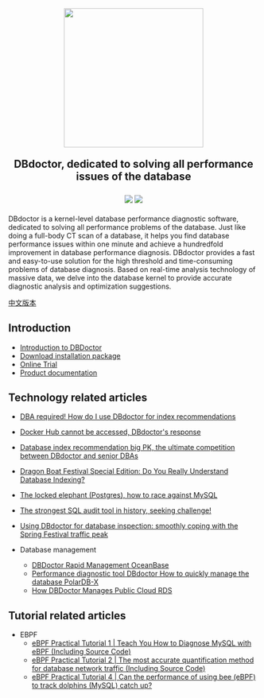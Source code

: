 <h2 align="center">

  <img width="280" src="https://50001070.s21i.jzaliusr.com/4/ABUIABAEGAAg1fLrtQYokKnlhQMwqgI4PQ.png" >
    <p> DBdoctor, dedicated to solving all performance issues of the database </p>

  <div align="center">
    <a>
        <img src="https://img.shields.io/badge/author-DBdoctor-DAS.svg">
    </a>
    <a>
        <img src="https://img.shields.io/github/license/DBdoctor-DAS/DBdoctor.svg">
    </a>
  </div>
</h2>
DBdoctor is a kernel-level database performance diagnostic software, dedicated to solving all performance problems of the database.
Just like doing a full-body CT scan of a database, it helps you find database performance issues within one minute and achieve a hundredfold improvement in database performance diagnosis.
DBdoctor provides a fast and easy-to-use solution for the high threshold and time-consuming problems of database diagnosis.
Based on real-time analysis technology of massive data, we delve into the database kernel to provide accurate diagnostic analysis and optimization suggestions.

[中文版本](./README.CN.md)

## Introduction

- [Introduction to DBDoctor](https://github.com/DBdoctor-DAS/DBdoctor/blob/main/articles/dbdoctor-introduce.md)
- [Download installation package](https://www.dbdoctor.cn/h-col-133.html)
- [Online Trial](https://demo.dbdoctor.cn/)
- [Product documentation](https://demo.dbdoctor.cn/modules/dbDoctor/mdPreview/index.html?readme=help#/)

## Technology related articles
- [DBA required! How do I use DBdoctor for index recommendations](https://github.com/DBdoctor-DAS/DBdoctor/blob/main/articles/HowDoIUseDbdoctorForIndexRecommendations.md)
- [Docker Hub cannot be accessed, DBdoctor's response](https://github.com/DBdoctor-DAS/DBdoctor/blob/main/articles/DockerhubCannotBeAccessed.md)
- [Database index recommendation big PK, the ultimate competition between DBdoctor and senior DBAs](https://github.com/DBdoctor-DAS/DBdoctor/blob/main/articles/DatabaseIndexRecommendedLargePk.md)
- [Dragon Boat Festival Special Edition: Do You Really Understand Database Indexing?](https://github.com/DBdoctor-DAS/DBdoctor/blob/main/articles/DoYouReallyKnowAnythingAboutDatabaseIndexing.md)

- [The locked elephant (Postgres), how to race against MySQL](https://github.com/DBdoctor-DAS/DBdoctor/blob/main/articles/TheChainedElephant.md)
- [The strongest SQL audit tool in history, seeking challenge!](https://github.com/DBdoctor-DAS/DBdoctor/blob/main/articles/TheMostPowerfulSqlAuditToolEver.md)

- [Using DBdoctor for database inspection: smoothly coping with the Spring Festival traffic peak](https://github.com/DBdoctor-DAS/DBdoctor/blob/main/articles/CopeWithTheSpringFestivalTrafficPeak.md)

- Database management
  - [DBDoctor Rapid Management OceanBase](https://github.com/DBdoctor-DAS/DBdoctor/blob/main/articles/DbdoctorQuicklyManagesOceanbase.md)
  - [Performance diagnostic tool DBdoctor How to quickly manage the database PolarDB-X](https://github.com/DBdoctor-DAS/DBdoctor/blob/main/articles/DbdoctorQuicklyManagesPolardb-x.md)
  - [How DBDoctor Manages Public Cloud RDS](https://github.com/DBdoctor-DAS/DBdoctor/blob/main/articles/HowDoesDbdoctorManagePublicCloudRds.md)



## Tutorial related articles

- EBPF
  - [eBPF Practical Tutorial 1 | Teach You How to Diagnose MySQL with eBPF (Including Source Code)](https://github.com/DBdoctor-DAS/DBdoctor/blob/main/articles/EBPF01.md)
  - [eBPF Practical Tutorial 2 | The most accurate quantification method for database network traffic (Including Source Code)](https://github.com/DBdoctor-DAS/DBdoctor/blob/main/articles/EBPF02.md)
  - [eBPF Practical Tutorial 4 | Can the performance of using bee (eBPF) to track dolphins (MySQL) catch up?](https://github.com/DBdoctor-DAS/DBdoctor/blob/main/articles/UseEbpfToTrackMysql.md)
